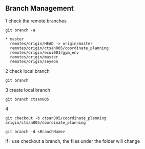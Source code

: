 ## Branch Management



1 check the remote branches

```
git branch -a
```



```
* master
  remotes/origin/HEAD -> origin/master
  remotes/origin/ctsan005/coordinate_planning
  remotes/origin/ecui001/gym_env
  remotes/origin/master
  remotes/origin/seyeon

```



2 check local branch

```
git branch
```



3 create local branch

```
git branch ctsan005
```



4 

```
git checkout -b ctsan005/coordinate_planning origin/ctsan005/coordinate_planning

```



```
git branch -d <BranchName>
```



if I use checkout a branch, the files under the folder will change